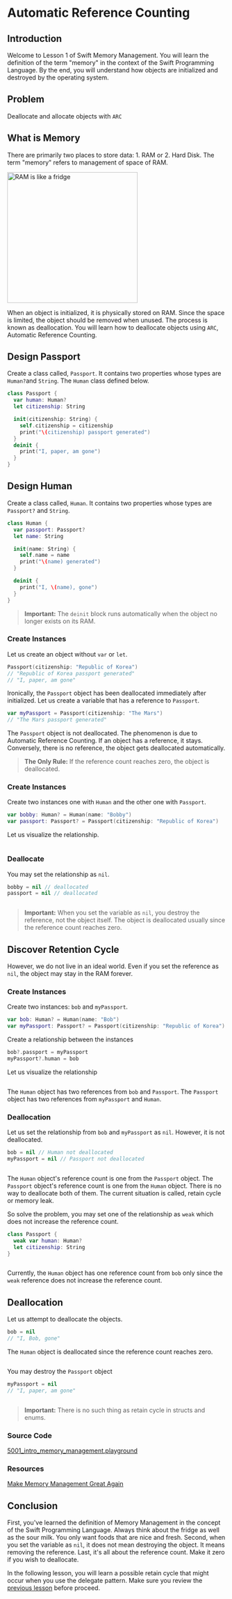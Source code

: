# Automatic Reference Counting

## Introduction
Welcome to Lesson 1 of Swift Memory Management. You will learn the definition of the term "memory" in the context of the Swift Programming Language. By the end, you will understand how objects are initialized and destroyed by the operating system.

## Problem
Deallocate and allocate objects with `ARC`

## What is Memory
There are primarily two places to store data: 1. RAM or 2. Hard Disk. The term "memory" refers to management of space of RAM.

<img src="/course/memory-management/assets/fridge.jpg" width="300px" title="RAM is like a fridge" />

When an object is initialized, it is physically stored on RAM. Since the space is limited, the object should be removed when unused. The process is known as deallocation. You will learn how to deallocate objects using `ARC`, Automatic Reference Counting.

## Design Passport
Create a class called, `Passport`. It contains two properties whose types are `Human?`and `String`. The `Human` class defined below.

```swift
class Passport {
  var human: Human?
  let citizenship: String

  init(citizenship: String) {
    self.citizenship = citizenship
    print("\(citizenship) passport generated")
  }
  deinit {
    print("I, paper, am gone")
  }
}
```

## Design Human
Create a class called, `Human`.  It contains two properties whose types are `Passport?` and `String`.

```swift
class Human {
  var passport: Passport?
  let name: String

  init(name: String) {
    self.name = name
    print("\(name) generated")
  }

  deinit {
    print("I, \(name), gone")
  }
}
```

> **Important:** The `deinit` block runs automatically when the object no longer exists on its RAM.

### Create Instances
Let us create an object without `var` or `let`.

```swift
Passport(citizenship: "Republic of Korea")
// "Republic of Korea passport generated"
// "I, paper, am gone"
```

Ironically, the `Passport` object has been deallocated immediately after initialized. Let us create a variable that has a reference to `Passport`.

```swift
var myPassport = Passport(citizenship: "The Mars")
// "The Mars passport generated"
```

The `Passport` object is not deallocated. The phenomenon is due to Automatic Reference Counting. If an object has a reference, it stays. Conversely, there is no reference, the object gets deallocated automatically.

> **The Only Rule:** If the reference count reaches zero, the object is deallocated.


### Create Instances
Create two instances one with `Human` and the other one with `Passport`.

```swift
var bobby: Human? = Human(name: "Bobby")
var passport: Passport? = Passport(citizenship: "Republic of Korea")
```
Let us visualize the relationship.

<img src="/course/memory-management/assets/11_two_objects_reference_each_other.jpg" title="" />


### Deallocate
You may set the relationship as `nil`.  


```swift
bobby = nil // deallocated
passport = nil // deallocated
```

<img src="/course/memory-management/assets/12_set_relationship_nil.jpg" title="" />

> **Important:** When you set the variable as `nil`, you destroy the reference, not the object itself. The object is deallocated usually since the reference count reaches zero.



## Discover Retention Cycle
However, we do not live in an ideal world. Even if you set the reference as `nil`, the object may stay in the RAM forever.


### Create Instances
Create two instances: `bob` and `myPassport`.

```swift
var bob: Human? = Human(name: "Bob")
var myPassport: Passport? = Passport(citizenship: "Republic of Korea")
```

Create a relationship between the instances

```swift
bob?.passport = myPassport
myPassport?.human = bob
```

Let us visualize the relationship

<img src="/course/memory-management/assets/13_create_retention_cycle.jpg" title="" />

The `Human` object has two references from `bob` and `Passport`. The `Passport` object has two references from `myPassport` and `Human`.

### Deallocation
Let us set the relationship from `bob` and `myPassport` as `nil`. However, it is not deallocated.

```swift
bob = nil // Human not deallocated
myPassport = nil // Passport not deallocated
```

<img src="/course/memory-management/assets/14_deallocation_failed.jpg" title="" />

The `Human` object's reference count is one from the `Passport` object. The `Passport` object's reference count is one from the `Human` object. There is no way to deallocate both of them. The current situation is called, retain cycle or memory leak.

So solve the problem, you may set one of the relationship as `weak` which does not increase the reference count.

```swift
class Passport {
  weak var human: Human?
  let citizenship: String
}
  ```

<img src="/course/memory-management/assets/15_set_one_relationship_weak.jpg" title="" />

Currently, the `Human` object has one reference count from `bob` only since the `weak` reference does not increase the reference count.

## Deallocation
Let us attempt to deallocate the objects.

```swift
bob = nil  
// "I, Bob, gone"
```

The `Human` object is deallocated since the reference count reaches zero.

<img src="/course/memory-management/assets/16_deallocate_bob.jpg" title="" />


You may destroy the `Passport` object

```swift
myPassport = nil
// "I, paper, am gone"
```

<img src="/course/memory-management/assets/17_deallocate_passport.jpg" title="" />


 > **Important:** There is no such thing as retain cycle in structs and enums.


### Source Code
[5001_intro_memory_management.playground](https://www.dropbox.com/sh/0ha4i5mt9j3gl3b/AABGv5IV34dTGTyk52gasckta?dl=0)

### Resources
[Make Memory Management Great Again](https://blog.bobthedeveloper.io/make-memory-management-great-again-f781fb29cea1)


## Conclusion
First, you've learned the definition of Memory Management in the concept of the Swift Programming Language. Always think about the fridge as well as the sour milk. You only want foods that are nice and fresh. Second, when you set the variable as `nil`, it does not mean destroying the object. It means removing the reference.  Last, it's all about the reference count. Make it zero if you wish to deallocate.

In the following lesson, you will learn a possible retain cycle that might occur when you use the delegate pattern. Make sure you review the [previous lesson](/course/protocol-oriented-swift/delegate.md) before proceed.
